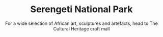 ---
layout: destination
category: private-safari
permalink: /:categories/:title/
title: Serengeti National Park
subtitle: "For a wide selection of African art, sculptures and artefacts, head to The Cultural Heritage craft mall"

sys:
  icon: 🏞️
  circuit: Northen Circuit
  review: "Memorable Experience"
  price: N/A
  best_time: 👍 June to September 
  accommodation:
    five_star: "N/A"
    mid_star: "N/A" 
    camp: "N/A"
  image:
    alt: Ngorongoro Conservation Area
    url: "./img/uploads/cultural-heritage-bango-kibokoland-adventures.jpg"

image_corousel:
  - image: "./img/uploads/cultural-heritage-culture-inside-chamber-kibokoland-adventures.jpg"
  - image: "./img/uploads/cultural-heritage-culture-building-kibokoland-adventures.jpg"
  - image: "./img/uploads/cultural-heritage-culture-building-kibokoland-adventures.jpg"
  - image: "./img/uploads/cultural-heritage-bango-kibokoland-adventures.jpg"

overview:


  intro:
    - paragraph: "Is worldwide famous for the migration movement and its vast landscape habituating diverse wild animals, including the big five that are also in Ngorongoro crater and various bird species. It’s located in Northern Tanzania"

    - paragraph: "Serengeti is a considered to be Best Park it surrounded by wandering buffaloes, small groups of elephants, many antelopes such as eland, topi, kongoni, and impala are always there anytime. Other three big cats are easily seen like lion who always hunt for preys, Cheetahs are common in south eastern plains while leopards typically lazing in one of the big trees along the Seronera River. Not only that park also got hyena, giraffes, leopard, black rhino, wildebeest, zebra hippo, and many more." 

    - paragraph: "In Serengeti there is game drive and air balloons that will be the interesting activity of the day along."
  
  tour_details:
    when: "open for tours and activities 9am - 4.30pm every day of the year"
    duration: "4 Hours"
    language: "English"
    price_includes: "includes visit guided and transport."
    transport: "Toyota Landcruiser."
    itinerary: "Arusha > moshi > northwest Mt. Kilimanjaro"

  setting:
    activities: "bird watching and Game drives hot air balloon rides"
    hashtags: >
      "Vast landscape #️⃣  big five animals #️⃣  Endless Plains"
  included:
    - item: All meals, 
    - item: Transport
    - item: Park fees
    - item: Accommodation
    - item: Professional guide
    - item: Road trip airport transferor


  excluded:
    - item: Personal items
    - item: International flights
    - item: Tips
    - item: Additional accommodation before and at the end of the tour



  remarks:
    - note: This tour involves some walking so wear comfortable shoes.
    - note: This is not a wheelchair accessible tour.


experience:
  what_to_see:
    - paragraph: "<b>Bird species </b> Birds call this place home as they are 500 and more of bird species sight to behold. It’s the twitchier with species like secretary bird, ostriches, flamingos, eagles and so much more. They act as part of major attraction in the park."

    - paragraph: "<b>The wildebeest</b> migration Wildebeest is also termed as the 7 wonders of the world. Having a journey of over 1 million wildebeest across with zebras and other animals its beauty in the eye. Wildebeest habit is migrating so they do extend to Kenya borders on Maasai mara National park as they trek for miles in search for greener pasture and fresh water thus what makes it beautiful."


    - paragraph: "<b>Maasai Mara People</b> Serengeti does not belong to animals alone wonderful enough there are people called Maasai Mara who still practice traditional practices; they still carry their rituals, which is so exciting to look forward to Serengeti national park."

    - paragraph: "<b>Olduvai Gorge</b> Another attraction which is within Serengeti national park. Its where the oldest remains of early man were dug from about a million years ago by Dr Louis leaky as a famous East Africa archaeologists, this discovery made changes in evolution of man."

    - paragraph: "<b>Moru Kopjes</b>This scattered protruding rock around Serengeti is perfect place to catch the black rhinos. Use to offer shades and disguise for animals and predators."

    - paragraph: "<b>Retina hippo pool</b>Most of large hippos live in this pool, they are so many in such they occupy the pool and results to often fight break ups."

    - paragraph: "<b>Grumeti River</b>Is a popular attraction especially during the wildebeest migration, the site is spectacular as millions of beasts try to cross the river to Maasai Mara the river is infested by many crocodiles that sometimes crocodiles eat wildebeest while crossing the river. Animals drink water from the banks."

    - paragraph: "<b>Seronera River valley</b> It’s another attraction that provides postcard perfect views of Serengeti. The whole region surrounding the river overflowing with unique flora and fauna. There are the rivers, the gorges, the mountains and the animals."


  
expect:
  video: 
    url: <iframe width="560" height="315" src="https://www.youtube.com/embed/Ynf67DbR9yk" frameborder="0" allow="accelerometer; autoplay; encrypted-media; gyroscope; picture-in-picture" allowfullscreen></iframe>

itinerary:
  - paragraph: "Drive begins from Arusha town early in the morning; approximately eight hours can be spent to drive from Arusha to Serengeti national park "

  - paragraph: "After arrival thus when you begin game drive till evening, for overnight stay at one or more wildlife sites and route is usually part of your safari itinerary."

 
remarks:
  - paragraph: Book in advance, since this is one of our most popular day tours. The tour runs six days a week, so you can easily fit it intro your Town Tour itinerary .

  - paragraph: This can be encouporated in other packeges too, please create your bucket list and send it to us to we can create you a quote!

---